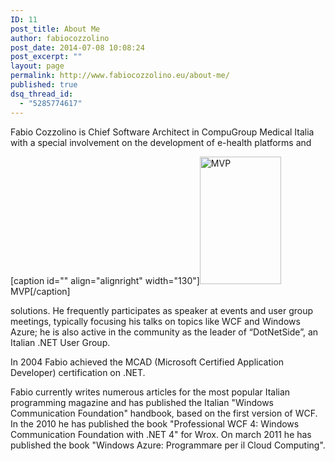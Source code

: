 ```yaml
---
ID: 11
post_title: About Me
author: fabiocozzolino
post_date: 2014-07-08 10:08:24
post_excerpt: ""
layout: page
permalink: http://www.fabiocozzolino.eu/about-me/
published: true
dsq_thread_id:
  - "5285774617"
---
```

Fabio Cozzolino is Chief Software Architect in CompuGroup Medical Italia with a special involvement on the development of e-health platforms and

[caption id="" align="alignright" width="130"]<a href="https://mvp.microsoft.com/it-it/mvp/Fabio%20Cozzolino-4028353"><img src="http://dotnetside.org/images/mvp_logo.png" alt="MVP" width="130" height="204" /></a> MVP[/caption]

solutions. He frequently participates as speaker at events and user group meetings, typically focusing his talks on topics like WCF and Windows Azure; he is also active in the community as the leader of “DotNetSide”, an Italian .NET User Group.

In 2004 Fabio achieved the MCAD (Microsoft Certified Application Developer) certification on .NET.

Fabio currently writes numerous articles for the most popular Italian programming magazine and has published the Italian "Windows Communication Foundation" handbook, based on the first version of WCF. In the 2010 he has published the book "Professional WCF 4: Windows Communication Foundation with .NET 4" for Wrox.
On march 2011 he has published the book "Windows Azure: Programmare per il Cloud Computing".
